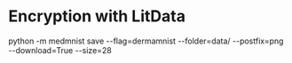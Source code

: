 # Encryption with LitData


python -m medmnist save --flag=dermamnist --folder=data/ --postfix=png --download=True --size=28